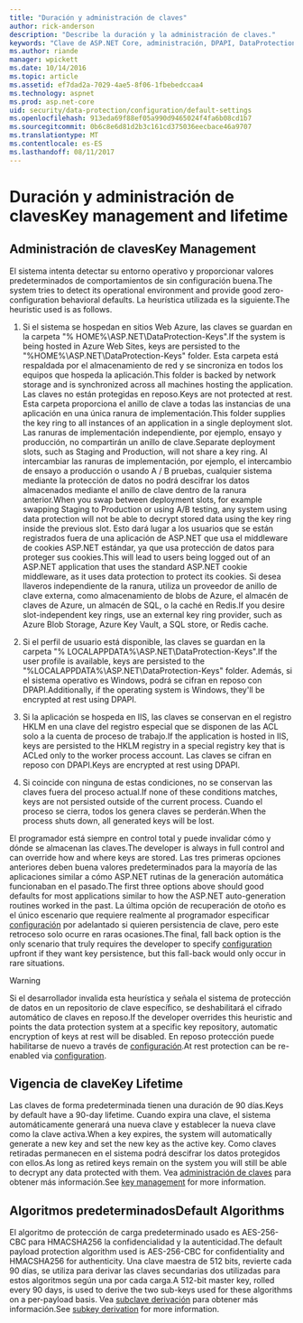 ```yaml
---
title: "Duración y administración de claves"
author: rick-anderson
description: "Describe la duración y la administración de claves."
keywords: "Clave de ASP.NET Core, administración, DPAPI, DataProtection"
ms.author: riande
manager: wpickett
ms.date: 10/14/2016
ms.topic: article
ms.assetid: ef7dad2a-7029-4ae5-8f06-1fbebedccaa4
ms.technology: aspnet
ms.prod: asp.net-core
uid: security/data-protection/configuration/default-settings
ms.openlocfilehash: 913eda69f88ef05a990d9465024f4fa6b08cd1b7
ms.sourcegitcommit: 0b6c8e6d81d2b3c161cd375036eecbace46a9707
ms.translationtype: MT
ms.contentlocale: es-ES
ms.lasthandoff: 08/11/2017
---
```

# <a name="key-management-and-lifetime"></a><span data-ttu-id="5c852-104">Duración y administración de claves</span><span class="sxs-lookup"><span data-stu-id="5c852-104">Key management and lifetime</span></span>

<a name=data-protection-default-settings></a>

## <a name="key-management"></a><span data-ttu-id="5c852-105">Administración de claves</span><span class="sxs-lookup"><span data-stu-id="5c852-105">Key Management</span></span>

<span data-ttu-id="5c852-106">El sistema intenta detectar su entorno operativo y proporcionar valores predeterminados de comportamientos de sin configuración buena.</span><span class="sxs-lookup"><span data-stu-id="5c852-106">The system tries to detect its operational environment and provide good zero-configuration behavioral defaults.</span></span> <span data-ttu-id="5c852-107">La heurística utilizada es la siguiente.</span><span class="sxs-lookup"><span data-stu-id="5c852-107">The heuristic used is as follows.</span></span>

1. <span data-ttu-id="5c852-108">Si el sistema se hospedan en sitios Web Azure, las claves se guardan en la carpeta "% HOME%\ASP.NET\DataProtection-Keys".</span><span class="sxs-lookup"><span data-stu-id="5c852-108">If the system is being hosted in Azure Web Sites, keys are persisted to the "%HOME%\ASP.NET\DataProtection-Keys" folder.</span></span> <span data-ttu-id="5c852-109">Esta carpeta está respaldada por el almacenamiento de red y se sincroniza en todos los equipos que hospeda la aplicación.</span><span class="sxs-lookup"><span data-stu-id="5c852-109">This folder is backed by network storage and is synchronized across all machines hosting the application.</span></span> <span data-ttu-id="5c852-110">Las claves no están protegidas en reposo.</span><span class="sxs-lookup"><span data-stu-id="5c852-110">Keys are not protected at rest.</span></span> <span data-ttu-id="5c852-111">Esta carpeta proporciona el anillo de clave a todas las instancias de una aplicación en una única ranura de implementación.</span><span class="sxs-lookup"><span data-stu-id="5c852-111">This folder supplies the key ring to all instances of an application in a single deployment slot.</span></span> <span data-ttu-id="5c852-112">Las ranuras de implementación independiente, por ejemplo, ensayo y producción, no compartirán un anillo de clave.</span><span class="sxs-lookup"><span data-stu-id="5c852-112">Separate deployment slots, such as Staging and Production, will not share a key ring.</span></span> <span data-ttu-id="5c852-113">Al intercambiar las ranuras de implementación, por ejemplo, el intercambio de ensayo a producción o usando A / B pruebas, cualquier sistema mediante la protección de datos no podrá descifrar los datos almacenados mediante el anillo de clave dentro de la ranura anterior.</span><span class="sxs-lookup"><span data-stu-id="5c852-113">When you swap between deployment slots, for example swapping Staging to Production or using A/B testing, any system using data protection will not be able to decrypt stored data using the key ring inside the previous slot.</span></span> <span data-ttu-id="5c852-114">Esto dará lugar a los usuarios que se están registrados fuera de una aplicación de ASP.NET que usa el middleware de cookies ASP.NET estándar, ya que usa protección de datos para proteger sus cookies.</span><span class="sxs-lookup"><span data-stu-id="5c852-114">This will lead to users being logged out of an ASP.NET application that uses the standard ASP.NET cookie middleware, as it uses data protection to protect its cookies.</span></span> <span data-ttu-id="5c852-115">Si desea llaveros independiente de la ranura, utiliza un proveedor de anillo de clave externa, como almacenamiento de blobs de Azure, el almacén de claves de Azure, un almacén de SQL, o la caché en Redis.</span><span class="sxs-lookup"><span data-stu-id="5c852-115">If you desire slot-independent key rings, use an external key ring provider, such as Azure Blob Storage, Azure Key Vault, a SQL store, or Redis cache.</span></span>

2. <span data-ttu-id="5c852-116">Si el perfil de usuario está disponible, las claves se guardan en la carpeta "% LOCALAPPDATA%\ASP.NET\DataProtection-Keys".</span><span class="sxs-lookup"><span data-stu-id="5c852-116">If the user profile is available, keys are persisted to the "%LOCALAPPDATA%\ASP.NET\DataProtection-Keys" folder.</span></span> <span data-ttu-id="5c852-117">Además, si el sistema operativo es Windows, podrá se cifran en reposo con DPAPI.</span><span class="sxs-lookup"><span data-stu-id="5c852-117">Additionally, if the operating system is Windows, they'll be encrypted at rest using DPAPI.</span></span>

3. <span data-ttu-id="5c852-118">Si la aplicación se hospeda en IIS, las claves se conservan en el registro HKLM en una clave del registro especial que se disponen de las ACL solo a la cuenta de proceso de trabajo.</span><span class="sxs-lookup"><span data-stu-id="5c852-118">If the application is hosted in IIS, keys are persisted to the HKLM registry in a special registry key that is ACLed only to the worker process account.</span></span> <span data-ttu-id="5c852-119">Las claves se cifran en reposo con DPAPI.</span><span class="sxs-lookup"><span data-stu-id="5c852-119">Keys are encrypted at rest using DPAPI.</span></span>

4. <span data-ttu-id="5c852-120">Si coincide con ninguna de estas condiciones, no se conservan las claves fuera del proceso actual.</span><span class="sxs-lookup"><span data-stu-id="5c852-120">If none of these conditions matches, keys are not persisted outside of the current process.</span></span> <span data-ttu-id="5c852-121">Cuando el proceso se cierra, todos los genera claves se perderán.</span><span class="sxs-lookup"><span data-stu-id="5c852-121">When the process shuts down, all generated keys will be lost.</span></span>

<span data-ttu-id="5c852-122">El programador está siempre en control total y puede invalidar cómo y dónde se almacenan las claves.</span><span class="sxs-lookup"><span data-stu-id="5c852-122">The developer is always in full control and can override how and where keys are stored.</span></span> <span data-ttu-id="5c852-123">Las tres primeras opciones anteriores deben buena valores predeterminados para la mayoría de las aplicaciones similar a cómo ASP.NET <machineKey> rutinas de la generación automática funcionaban en el pasado.</span><span class="sxs-lookup"><span data-stu-id="5c852-123">The first three options above should good defaults for most applications similar to how the ASP.NET <machineKey> auto-generation routines worked in the past.</span></span> <span data-ttu-id="5c852-124">La última opción de recuperación de otoño es el único escenario que requiere realmente al programador especificar [configuración](overview.md) por adelantado si quieren persistencia de clave, pero este retroceso solo ocurre en raras ocasiones.</span><span class="sxs-lookup"><span data-stu-id="5c852-124">The final, fall back option is the only scenario that truly requires the developer to specify [configuration](overview.md) upfront if they want key persistence, but this fall-back would only occur in rare situations.</span></span>

>[!WARNING]
> <span data-ttu-id="5c852-125">Si el desarrollador invalida esta heurística y señala el sistema de protección de datos en un repositorio de clave específico, se deshabilitará el cifrado automático de claves en reposo.</span><span class="sxs-lookup"><span data-stu-id="5c852-125">If the developer overrides this heuristic and points the data protection system at a specific key repository, automatic encryption of keys at rest will be disabled.</span></span> <span data-ttu-id="5c852-126">En reposo protección puede habilitarse de nuevo a través de [configuración](overview.md).</span><span class="sxs-lookup"><span data-stu-id="5c852-126">At rest protection can be re-enabled via [configuration](overview.md).</span></span>

## <a name="key-lifetime"></a><span data-ttu-id="5c852-127">Vigencia de clave</span><span class="sxs-lookup"><span data-stu-id="5c852-127">Key Lifetime</span></span>

<span data-ttu-id="5c852-128">Las claves de forma predeterminada tienen una duración de 90 días.</span><span class="sxs-lookup"><span data-stu-id="5c852-128">Keys by default have a 90-day lifetime.</span></span> <span data-ttu-id="5c852-129">Cuando expira una clave, el sistema automáticamente generará una nueva clave y establecer la nueva clave como la clave activa.</span><span class="sxs-lookup"><span data-stu-id="5c852-129">When a key expires, the system will automatically generate a new key and set the new key as the active key.</span></span> <span data-ttu-id="5c852-130">Como claves retiradas permanecen en el sistema podrá descifrar los datos protegidos con ellos.</span><span class="sxs-lookup"><span data-stu-id="5c852-130">As long as retired keys remain on the system you will still be able to decrypt any data protected with them.</span></span> <span data-ttu-id="5c852-131">Vea [administración de claves](../implementation/key-management.md#data-protection-implementation-key-management-expiration) para obtener más información.</span><span class="sxs-lookup"><span data-stu-id="5c852-131">See [key management](../implementation/key-management.md#data-protection-implementation-key-management-expiration) for more information.</span></span>

## <a name="default-algorithms"></a><span data-ttu-id="5c852-132">Algoritmos predeterminados</span><span class="sxs-lookup"><span data-stu-id="5c852-132">Default Algorithms</span></span>

<span data-ttu-id="5c852-133">El algoritmo de protección de carga predeterminado usado es AES-256-CBC para HMACSHA256 la confidencialidad y la autenticidad.</span><span class="sxs-lookup"><span data-stu-id="5c852-133">The default payload protection algorithm used is AES-256-CBC for confidentiality and HMACSHA256 for authenticity.</span></span> <span data-ttu-id="5c852-134">Una clave maestra de 512 bits, revierte cada 90 días, se utiliza para derivar las claves secundarias dos utilizadas para estos algoritmos según una por cada carga.</span><span class="sxs-lookup"><span data-stu-id="5c852-134">A 512-bit master key, rolled every 90 days, is used to derive the two sub-keys used for these algorithms on a per-payload basis.</span></span> <span data-ttu-id="5c852-135">Vea [subclave derivación](../implementation/subkeyderivation.md#data-protection-implementation-subkey-derivation-aad) para obtener más información.</span><span class="sxs-lookup"><span data-stu-id="5c852-135">See [subkey derivation](../implementation/subkeyderivation.md#data-protection-implementation-subkey-derivation-aad) for more information.</span></span>
